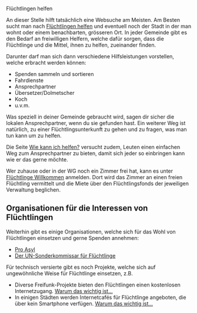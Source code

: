 Flüchtlingen helfen

An dieser Stelle hilft tatsächlich eine Websuche am Meisten. Am Besten sucht man nach [Flüchtlingen helfen](http://www.google.com/search?q=flüchtlingen+helfen) und eventuell noch der Stadt in der man wohnt oder einem benachbarten, grösseren Ort. In jeder Gemeinde gibt es den Bedarf an freiwilligen Helfern, welche dafür sorgen, dass die Flüchtlinge und die Mittel, ihnen zu helfen, zueinander finden.

Darunter darf man sich dann verschiedene Hilfsleistungen vorstellen, welche erbracht werden können:

 * Spenden sammeln und sortieren
 * Fahrdienste
 * Ansprechpartner
 * Übersetzer/Dolmetscher
 * Koch
 * u.v.m.

Was speziell in deiner Gemeinde gebraucht wird, sagen dir sicher die lokalen Ansprechpartner, wenn du sie gefunden hast. Ein weiterer Weg ist natürlich, zu einer Flüchtlingsunterkunft zu gehen und zu fragen, was man tun kann um zu helfen.

Die Seite [Wie kann ich helfen?](http://wie-kann-ich-helfen.info/) versucht zudem, Leuten einen einfachen Weg zum Ansprechpartner zu bieten, damit sich jeder so einbringen kann wie er das gerne möchte.

Wer zuhause oder in der WG noch ein Zimmer frei hat, kann es unter [Flüchtlinge Willkommen](http://www.fluechtlinge-willkommen.de/) anmelden. Dort wird das Zimmer an einen freien Flüchtling vermittelt und die Miete über den Flüchtlingsfonds der jeweiligen Verwaltung beglichen.

Organisationen für die Interessen von Flüchtlingen
--------------------------------------------------

Weiterhin gibt es einige Organisationen, welche sich für das Wohl von Flüchtlingen einsetzen und gerne Spenden annehmen:

 * [Pro Asyl](http://www.proasyl.de/)
 * [Der UN-Sonderkommissar für Flüchtlinge](http://www.unhcr.ch/)

Für technisch versierte gibt es noch Projekte, welche sich auf ungewöhnliche Weise für Flüchtlinge einsetzen, z.B.

 * Diverse Freifunk-Projekte bieten den Flüchtlingen einen kostenlosen Internetzugang. [Warum das wichtig ist…](/smartphone-internet.html)
 * In einigen Städten werden Internetcafés für Flüchtlinge angeboten, die über kein Smartphone verfügen. [Warum das wichtig ist…](/smartphone-internet.html)
